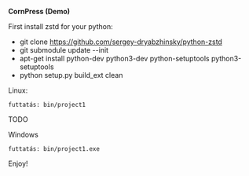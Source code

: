 **CornPress (Demo)**

First install zstd for your python:

- git clone https://github.com/sergey-dryabzhinsky/python-zstd
- git submodule update --init
- apt-get install python-dev python3-dev python-setuptools python3-setuptools
- python setup.py build_ext clean

Linux:
```
futtatás: bin/project1
```
TODO

Windows
```
futtatás: bin/project1.exe
```

Enjoy!
